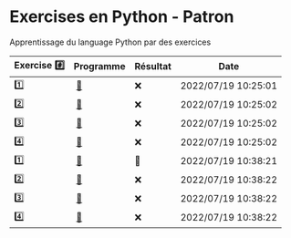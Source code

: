 # Exercises en Python - Patron

Apprentissage du language Python par des exercices

|  Exercise :hash:  |  Programme | Résultat | Date |
|-------------------|------------|----------|------|
| :one: | [:bookmark:](01/programme.py) | :x: | 2022/07/19 10:25:01 |
| :two: | [:bookmark:](02/programme.py) | :x: | 2022/07/19 10:25:02 |
| :three: | [:bookmark:](03/programme.py) | :x: | 2022/07/19 10:25:02 |
| :four: | [:bookmark:](04/programme.py) | :x: | 2022/07/19 10:25:02 |
| :one: | [:bookmark:](01/programme.py) | :tada: | 2022/07/19 10:38:21 |
| :two: | [:bookmark:](02/programme.py) | :x: | 2022/07/19 10:38:22 |
| :three: | [:bookmark:](03/programme.py) | :x: | 2022/07/19 10:38:22 |
| :four: | [:bookmark:](04/programme.py) | :x: | 2022/07/19 10:38:22 |
